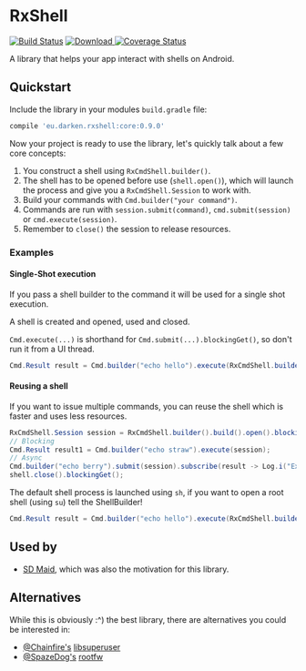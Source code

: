 # RxShell
[ ![Build Status](https://travis-ci.org/d4rken/RxShell.svg?branch=master)](https://travis-ci.org/d4rken/RxShell)
[ ![Download](https://api.bintray.com/packages/darken/maven/rxshell/images/download.svg) ](https://bintray.com/darken/maven/rxshell/_latestVersion)
[![Coverage Status](https://coveralls.io/repos/github/d4rken/RxShell/badge.svg?branch=pr-coveralls)](https://coveralls.io/github/d4rken/RxShell?branch=pr-coveralls)

A library that helps your app interact with shells on Android.

## Quickstart
Include the library in your modules `build.gradle` file:
```groovy
compile 'eu.darken.rxshell:core:0.9.0'
```

Now your project is ready to use the library, let's quickly talk about a few core concepts:

1. You construct a shell using `RxCmdShell.builder()`.
2. The shell has to be opened before use (`shell.open()`), which will launch the process and give you a `RxCmdShell.Session` to work with.
3. Build your commands with `Cmd.builder("your command")`.
4. Commands are run with `session.submit(command)`, `cmd.submit(session)` or `cmd.execute(session)`.
5. Remember to `close()` the session to release resources.

### Examples
#### Single-Shot execution
If you pass a shell builder to the command it will be used for a single shot execution.

A shell is created and opened, used and closed.

`Cmd.execute(...)` is shorthand for `Cmd.submit(...).blockingGet()`, so don't run it from a UI thread.

```java
Cmd.Result result = Cmd.builder("echo hello").execute(RxCmdShell.builder());
```

#### Reusing a shell
If you want to issue multiple commands, you can reuse the shell which is faster and uses less resources.

```java
RxCmdShell.Session session = RxCmdShell.builder().build().open().blockingGet();
// Blocking
Cmd.Result result1 = Cmd.builder("echo straw").execute(session);
// Async
Cmd.builder("echo berry").submit(session).subscribe(result -> Log.i("ExitCode: " + result.getExitCode()));
shell.close().blockingGet();
```

The default shell process is launched using `sh`, if you want to open a root shell (using `su`) tell the ShellBuilder!
```java
Cmd.Result result = Cmd.builder("echo hello").execute(RxCmdShell.builder().root(true));
```

## Used by
* [SD Maid](https://github.com/d4rken/sdmaid-public), which was also the motivation for this library.

## Alternatives
While this is obviously :^) the best library, there are alternatives you could be interested in:

* [@Chainfire's](https://twitter.com/ChainfireXDA) [libsuperuser](https://github.com/Chainfire/libsuperuser)
* [@SpazeDog's](https://github.com/SpazeDog) [rootfw](https://github.com/SpazeDog/rootfw)
